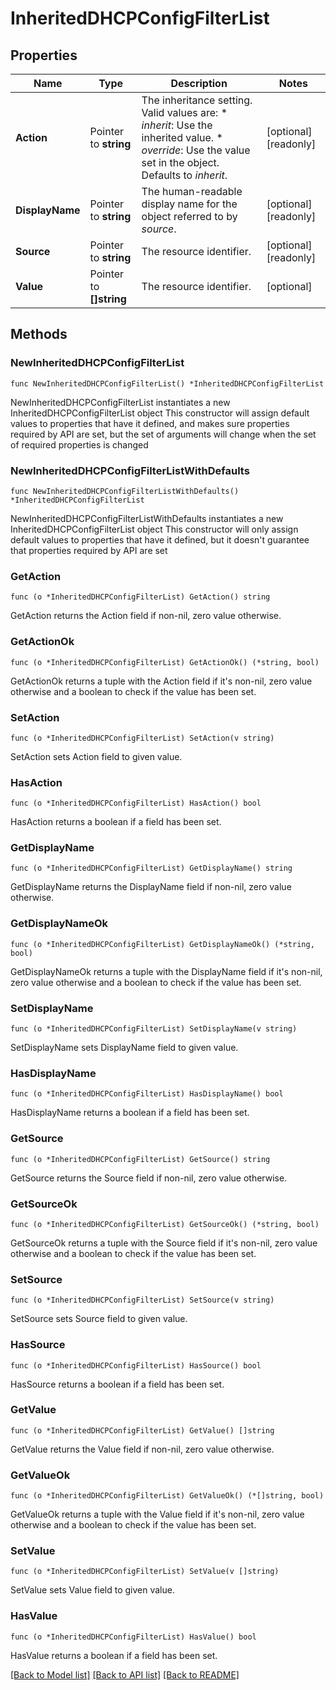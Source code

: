 # InheritedDHCPConfigFilterList

## Properties

Name | Type | Description | Notes
------------ | ------------- | ------------- | -------------
**Action** | Pointer to **string** | The inheritance setting.  Valid values are: * _inherit_: Use the inherited value. * _override_: Use the value set in the object.  Defaults to _inherit_. | [optional] [readonly] 
**DisplayName** | Pointer to **string** | The human-readable display name for the object referred to by _source_. | [optional] [readonly] 
**Source** | Pointer to **string** | The resource identifier. | [optional] [readonly] 
**Value** | Pointer to **[]string** | The resource identifier. | [optional] 

## Methods

### NewInheritedDHCPConfigFilterList

`func NewInheritedDHCPConfigFilterList() *InheritedDHCPConfigFilterList`

NewInheritedDHCPConfigFilterList instantiates a new InheritedDHCPConfigFilterList object
This constructor will assign default values to properties that have it defined,
and makes sure properties required by API are set, but the set of arguments
will change when the set of required properties is changed

### NewInheritedDHCPConfigFilterListWithDefaults

`func NewInheritedDHCPConfigFilterListWithDefaults() *InheritedDHCPConfigFilterList`

NewInheritedDHCPConfigFilterListWithDefaults instantiates a new InheritedDHCPConfigFilterList object
This constructor will only assign default values to properties that have it defined,
but it doesn't guarantee that properties required by API are set

### GetAction

`func (o *InheritedDHCPConfigFilterList) GetAction() string`

GetAction returns the Action field if non-nil, zero value otherwise.

### GetActionOk

`func (o *InheritedDHCPConfigFilterList) GetActionOk() (*string, bool)`

GetActionOk returns a tuple with the Action field if it's non-nil, zero value otherwise
and a boolean to check if the value has been set.

### SetAction

`func (o *InheritedDHCPConfigFilterList) SetAction(v string)`

SetAction sets Action field to given value.

### HasAction

`func (o *InheritedDHCPConfigFilterList) HasAction() bool`

HasAction returns a boolean if a field has been set.

### GetDisplayName

`func (o *InheritedDHCPConfigFilterList) GetDisplayName() string`

GetDisplayName returns the DisplayName field if non-nil, zero value otherwise.

### GetDisplayNameOk

`func (o *InheritedDHCPConfigFilterList) GetDisplayNameOk() (*string, bool)`

GetDisplayNameOk returns a tuple with the DisplayName field if it's non-nil, zero value otherwise
and a boolean to check if the value has been set.

### SetDisplayName

`func (o *InheritedDHCPConfigFilterList) SetDisplayName(v string)`

SetDisplayName sets DisplayName field to given value.

### HasDisplayName

`func (o *InheritedDHCPConfigFilterList) HasDisplayName() bool`

HasDisplayName returns a boolean if a field has been set.

### GetSource

`func (o *InheritedDHCPConfigFilterList) GetSource() string`

GetSource returns the Source field if non-nil, zero value otherwise.

### GetSourceOk

`func (o *InheritedDHCPConfigFilterList) GetSourceOk() (*string, bool)`

GetSourceOk returns a tuple with the Source field if it's non-nil, zero value otherwise
and a boolean to check if the value has been set.

### SetSource

`func (o *InheritedDHCPConfigFilterList) SetSource(v string)`

SetSource sets Source field to given value.

### HasSource

`func (o *InheritedDHCPConfigFilterList) HasSource() bool`

HasSource returns a boolean if a field has been set.

### GetValue

`func (o *InheritedDHCPConfigFilterList) GetValue() []string`

GetValue returns the Value field if non-nil, zero value otherwise.

### GetValueOk

`func (o *InheritedDHCPConfigFilterList) GetValueOk() (*[]string, bool)`

GetValueOk returns a tuple with the Value field if it's non-nil, zero value otherwise
and a boolean to check if the value has been set.

### SetValue

`func (o *InheritedDHCPConfigFilterList) SetValue(v []string)`

SetValue sets Value field to given value.

### HasValue

`func (o *InheritedDHCPConfigFilterList) HasValue() bool`

HasValue returns a boolean if a field has been set.


[[Back to Model list]](../README.md#documentation-for-models) [[Back to API list]](../README.md#documentation-for-api-endpoints) [[Back to README]](../README.md)


